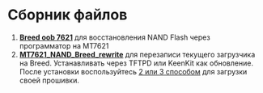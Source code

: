 # Сборник файлов

1. [**Breed oob 7621**](/assets/files/breed/Full_Breed_oob.zip) для восстановления NAND Flash через программатор на MT7621
2. [**MT7621_NAND_Breed_rewrite**](/assets/files/MT7621_NAND_Breed_rewrite.bin) для перезаписи текущего загрузчика на Breed. Устанавливать через TFTPD или KeenKit как обновление. После установки воспользуйтесь [2 или 3 способом](/wiki/helpful/updateFirmware#способ-3) для загрузки своей прошивки.
